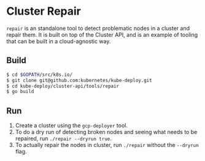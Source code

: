 # Cluster Repair
`repair` is an standalone tool to detect problematic nodes in a cluster and
repair them. It is built on top of the Cluster API, and is an example of tooling
that can be built in a cloud-agnostic way.

## Build

```bash
$ cd $GOPATH/src/k8s.io/
$ git clone git@github.com:kubernetes/kube-deploy.git
$ cd kube-deploy/cluster-api/tools/repair
$ go build
```

## Run
1) Create a cluster using the `gcp-deployer` tool.
2) To do a dry run of detecting broken nodes and seeing what needs to be
repaired, run `./repair --dryrun true`.
3) To actually repair the nodes in cluster, run `./repair` without the
`--dryrun` flag.
